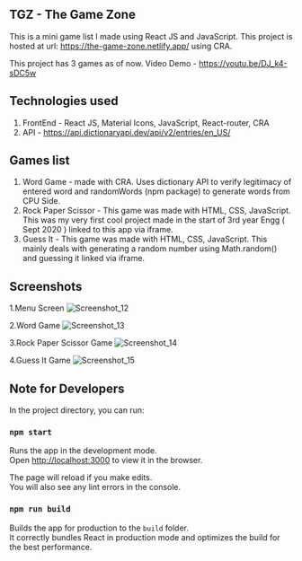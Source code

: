 ## TGZ - The Game Zone

This is a mini game list I made using React JS and JavaScript.
This project is hosted at url: https://the-game-zone.netlify.app/ using CRA. 

This project has 3 games as of now.
Video Demo - https://youtu.be/DJ_k4-sDC5w

## Technologies used

1. FrontEnd - React JS, Material Icons, JavaScript, React-router, CRA
2. API - https://api.dictionaryapi.dev/api/v2/entries/en_US/<word>


## Games list

1. Word Game - made with CRA. Uses dictionary API to verify legitimacy of entered word and randomWords (npm package) to generate words from CPU Side.
2. Rock Paper Scissor - This game was made with HTML, CSS, JavaScript. This was my very first cool project made in the start of 3rd year Engg ( Sept 2020 ) linked to this app via iframe.
3. Guess It - This game was made with HTML, CSS, JavaScript. This mainly deals with generating a random number using Math.random() and guessing it linked via iframe. 




## Screenshots
1.Menu Screen
![Screenshot_12](https://user-images.githubusercontent.com/55575881/128611821-2984c73a-a14c-4734-804e-e1a3c4e64760.png)

2.Word Game
![Screenshot_13](https://user-images.githubusercontent.com/55575881/128611834-d651b9e9-5b6f-445a-80ae-3a8d231e83b2.png)

3.Rock Paper Scissor Game
![Screenshot_14](https://user-images.githubusercontent.com/55575881/128611845-f1e68d7d-4d79-4772-a4c9-c88946ff1d65.png)

4.Guess It Game
![Screenshot_15](https://user-images.githubusercontent.com/55575881/128611868-678d5157-2b73-4754-93ce-5339056843b2.png)


## Note for Developers

In the project directory, you can run:

### `npm start`

Runs the app in the development mode.\
Open [http://localhost:3000](http://localhost:3000) to view it in the browser.

The page will reload if you make edits.\
You will also see any lint errors in the console.


### `npm run build`

Builds the app for production to the `build` folder.\
It correctly bundles React in production mode and optimizes the build for the best performance.





